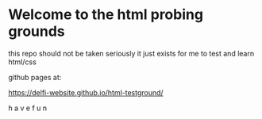 # Welcome to the html probing grounds 

this repo should not be taken seriously 
it just exists for me to test and learn html/css

github pages at:

https://delfi-website.github.io/html-testground/

h a v e f u n

